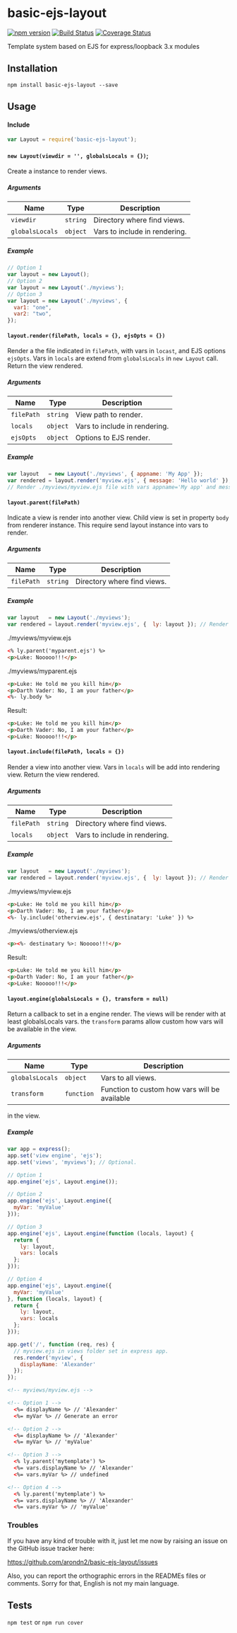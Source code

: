 basic-ejs-layout
===============

[![npm version](https://badge.fury.io/js/basic-ejs-layout.svg)](https://badge.fury.io/js/basic-ejs-layout) [![Build Status](https://travis-ci.org/arondn2/basic-ejs-layout.svg?branch=master)](https://travis-ci.org/arondn2/basic-ejs-layout)
[![Coverage Status](https://coveralls.io/repos/github/arondn2/basic-ejs-layout/badge.svg?branch=master)](https://coveralls.io/github/arondn2/basic-ejs-layout?branch=master)

Template system based on EJS for express/loopback 3.x modules

## Installation

`npm install basic-ejs-layout --save`

## Usage

#### Include
```js
var Layout = require('basic-ejs-layout');
```

#### `new Layout(viewdir = '', globalsLocals = {})`;

Create a instance to render views.

##### Arguments
 Name             | Type      | Description
------------------|-----------|-------------
 `viewdir`        | `string`  | Directory where find views.
 `globalsLocals`  | `object`  | Vars to include in rendering.

##### Example
```js
// Option 1
var layout = new Layout();
// Option 2
var layout = new Layout('./myviews');
// Option 3
var layout = new Layout('./myviews', {
  var1: "one",
  var2: "two",
});
```

#### `layout.render(filePath, locals = {}, ejsOpts = {})`

Render a the file indicated in `filePath`, with vars in `locast`, and EJS options
`ejsOpts`. Vars in `locals` are extend from `globalsLocals` in `new Layout` call.
Return the view rendered.

##### Arguments
 Name       | Type      | Description
------------|-----------|-------------
 `filePath` | `string`  | View path to render.
 `locals`   | `object`  | Vars to include in rendering.
 `ejsOpts`  | `object`  | Options to EJS render.

##### Example
```js
var layout   = new Layout('./myviews', { appname: 'My App' });
var rendered = layout.render('myview.ejs', { message: 'Hello world' });
// Render ./myviews/myview.ejs file with vars appname='My app' and message='Hello world'.

```

#### `layout.parent(filePath)`

Indicate a view is render into another view. Child view is set in property
`body` from renderer instance. This require send layout instance into vars to
render.

##### Arguments
 Name       | Type      | Description
------------|-----------|-------------
 `filePath` | `string`  | Directory where find views.

##### Example

```js
var layout   = new Layout('./myviews');
var rendered = layout.render('myview.ejs', {  ly: layout }); // Render ./myviews/myview.ejs
```

./myviews/myview.ejs
```html
<% ly.parent('myparent.ejs') %>
<p>Luke: Nooooo!!!</p>
```

./myviews/myparent.ejs
```html
<p>Luke: He told me you kill him</p>
<p>Darth Vader: No, I am your father</p>
<%- ly.body %>
```

Result:
```html
<p>Luke: He told me you kill him</p>
<p>Darth Vader: No, I am your father</p>
<p>Luke: Nooooo!!!</p>
```

#### `layout.include(filePath, locals = {})`
Render a view into another view. Vars in `locals` will be add into rendering
view. Return the view rendered.

##### Arguments
 Name       | Type      | Description
------------|-----------|-------------
 `filePath` | `string`  | Directory where find views.
 `locals`   | `object`  | Vars to include in rendering.

##### Example

```js
var layout   = new Layout('./myviews');
var rendered = layout.render('myview.ejs', {  ly: layout }); // Render ./myviews/myview.ejs
```

./myviews/myview.ejs
```html
<p>Luke: He told me you kill him</p>
<p>Darth Vader: No, I am your father</p>
<%- ly.include('otherview.ejs', { destinatary: 'Luke' }) %>
```

./myviews/otherview.ejs
```html
<p><%- destinatary %>: Nooooo!!!</p>
```

Result:
```html
<p>Luke: He told me you kill him</p>
<p>Darth Vader: No, I am your father</p>
<p>Luke: Nooooo!!!</p>
```

#### `layout.engine(globalsLocals = {}, transform = null)`
Return a callback to set in a engine render. The views will be render with at least
globalsLocals vars. the `transform` params allow custom how vars will be available
in the view.

##### Arguments
 Name            | Type       | Description
-----------------|------------|-------------
 `globalsLocals` | `object`   | Vars to all views.
 `transform`     | `function` | Function to custom how vars will be available
in the view.

##### Example
```js
var app = express();
app.set('view engine', 'ejs');
app.set('views', 'myviews'); // Optional.

// Option 1
app.engine('ejs', Layout.engine());

// Option 2
app.engine('ejs', Layout.engine({
  myVar: 'myValue'
}));

// Option 3
app.engine('ejs', Layout.engine(function (locals, layout) {
  return {
    ly: layout,
    vars: locals
  };
}));

// Option 4
app.engine('ejs', Layout.engine({
  myVar: 'myValue'
}, function (locals, layout) {
  return {
    ly: layout,
    vars: locals
  };
}));

app.get('/', function (req, res) {
  // myview.ejs in views folder set in express app.
  res.render('myview', {
    displayName: 'Alexander'
  });
});
```

```html
<!-- myviews/myview.ejs -->

<!-- Option 1 -->
  <%= displayName %> // 'Alexander'
  <%= myVar %> // Generate an error

<!-- Option 2 -->
  <%= displayName %> // 'Alexander'
  <%= myVar %> // 'myValue'

<!-- Option 3 -->
  <% ly.parent('mytemplate') %>
  <%= vars.displayName %> // 'Alexander'
  <%= vars.myVar %> // undefined

<!-- Option 4 -->
  <% ly.parent('mytemplate') %>
  <%= vars.displayName %> // 'Alexander'
  <%= vars.myVar %> // 'myValue'

```

### Troubles

If you have any kind of trouble with it, just let me now by raising an issue on
the GitHub issue tracker here:

https://github.com/arondn2/basic-ejs-layout/issues

Also, you can report the orthographic errors in the READMEs files or comments. Sorry for that, English is not my main language.

## Tests

`npm test` or `npm run cover`
